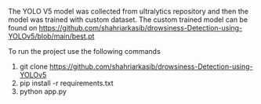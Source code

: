 The YOLO V5 model was collected from ultralytics repository and then the model was trained with custom dataset. The custom trained model can be found on https://github.com/shahriarkasib/drowsiness-Detection-using-YOLOv5/blob/main/best.pt

To run the project use the following commands

1. git clone https://github.com/shahriarkasib/drowsiness-Detection-using-YOLOv5
2. pip install -r requirements.txt
3. python app.py
